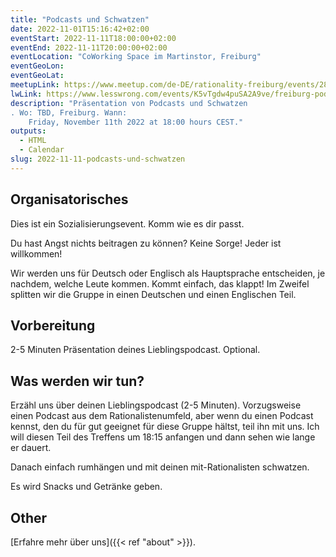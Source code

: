```yaml
---
title: "Podcasts und Schwatzen"
date: 2022-11-01T15:16:42+02:00
eventStart: 2022-11-11T18:00:00+02:00
eventEnd: 2022-11-11T20:00:00+02:00
eventLocation: "CoWorking Space im Martinstor, Freiburg"
eventGeoLon:
eventGeoLat:
meetupLink: https://www.meetup.com/de-DE/rationality-freiburg/events/289492553/
lwLink: https://www.lesswrong.com/events/K5vTgdw4puSA2A9ve/freiburg-podcasts-and-talk
description: "Präsentation von Podcasts und Schwatzen
. Wo: TBD, Freiburg. Wann:
    Friday, November 11th 2022 at 18:00 hours CEST."
outputs:
  - HTML
  - Calendar
slug: 2022-11-11-podcasts-und-schwatzen
---
```


## Organisatorisches
Dies ist ein Sozialisierungsevent. Komm wie es dir passt.

Du hast Angst nichts beitragen zu können? Keine Sorge! Jeder ist willkommen!

Wir werden uns für Deutsch oder Englisch als Hauptsprache entscheiden, je nachdem, welche Leute kommen. Kommt einfach, das klappt!
Im Zweifel splitten wir die Gruppe in einen Deutschen und einen Englischen Teil.

## Vorbereitung
2-5 Minuten Präsentation deines Lieblingspodcast. Optional.

## Was werden wir tun?
Erzähl uns über deinen Lieblingspodcast (2-5 Minuten). Vorzugsweise einen Podcast aus dem Rationalistenumfeld, aber wenn du einen Podcast kennst, den du für gut geeignet für diese Gruppe hältst, teil ihn mit uns.
Ich will diesen Teil des Treffens um 18:15 anfangen und dann sehen wie lange er dauert.

Danach einfach rumhängen und mit deinen mit-Rationalisten schwatzen.

Es wird Snacks und Getränke geben.

## Other

[Erfahre mehr über uns]({{< ref "about" >}}).

